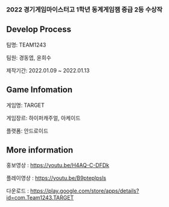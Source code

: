 ### 2022 경기게임마이스터고 1학년 동계게임잼 중급 2등 수상작

## Develop Process
 팀명: TEAM1243
  
  팀원: 경동엽, 윤희수
  
   제작기간: 2022.01.09 ~ 2022.01.13
   
 
 
  ## Game Infomation
  게임명: TARGET
   
   게임장르: 하이퍼캐주얼, 아케이드
   
   플랫폼: 안드로이드
    
 
 
   ## More information
  홍보영상 : https://youtu.be/H4AQ-C-DFDk
  
   플레이영상 : https://youtu.be/B9pteplpsls
   
   다운로드 : https://play.google.com/store/apps/details?id=com.Team1243.TARGET
  
    
